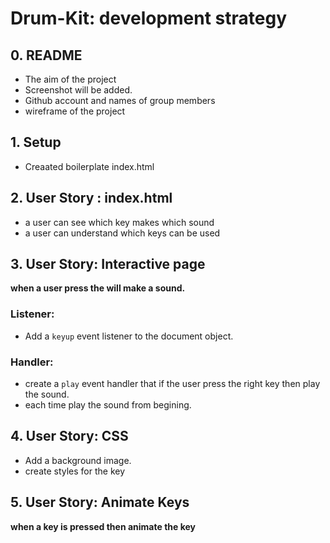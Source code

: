 # Drum-Kit: development strategy

## 0. README

* The aim of the project
* Screenshot will be added.
* Github account and names of group members
* wireframe of the project

## 1. Setup

* Creaated boilerplate index.html

## 2. User Story : index.html 
* a user can see which key makes which sound
* a user can understand which keys can be used

## 3. User Story: Interactive page

__when a user press the will make a sound.__

### Listener:
* Add a `keyup` event listener to the document object.

### Handler:
* create a `play` event handler that if the user press the right key then play the sound.
* each time play the sound from begining.



## 4. User Story: CSS

* Add a background image.
* create styles for the key

## 5. User Story: Animate Keys
__when a key is pressed then animate the key__ 


